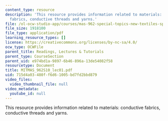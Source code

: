 ```yaml
---
content_type: resource
description: 'This resource provides information related to materials: conductive
  fabrics, conductive threads and yarns.'
file: /ol-ocw-studio-app/courses/mas-962-special-topics-new-textiles-spring-2010/715d4a03480ff6d61005bd7fd2bbd879_MITMAS_962S10_lec01.pdf
file_size: 1918100
file_type: application/pdf
learning_resource_types: []
license: https://creativecommons.org/licenses/by-nc-sa/4.0/
ocw_type: OCWFile
parent_title: Readings, Lectures & Tutorials
parent_type: CourseSection
parent_uid: e974bd1a-9897-6b46-896a-13de54082f58
resourcetype: Document
title: MITMAS_962S10_lec01.pdf
uid: 715d4a03-480f-f6d6-1005-bd7fd2bbd879
video_files:
  video_thumbnail_file: null
video_metadata:
  youtube_id: null
---
```

This resource provides information related to materials: conductive fabrics, conductive threads and yarns.
